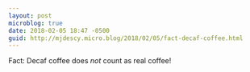 ```yaml
---
layout: post
microblog: true
date: 2018-02-05 18:47 -0500
guid: http://mjdescy.micro.blog/2018/02/05/fact-decaf-coffee.html
---
```

Fact: Decaf coffee does _not_ count as real coffee!

